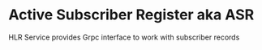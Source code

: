 # Active Subscriber Register aka ASR

HLR Service provides Grpc interface to work with subscriber records

